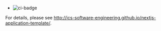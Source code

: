 * ![ci-badge](https://github.com/corponector/sourceCode/workflows/ci-corponector/badge.svg)

For details, please see http://ics-software-engineering.github.io/nextjs-application-template/.
